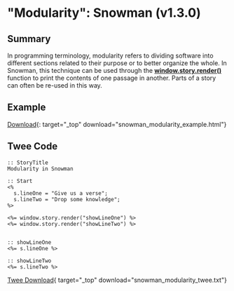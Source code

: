 # "Modularity": Snowman (v1.3.0)

## Summary

In programming terminology, modularity refers to dividing software into different sections related to their purpose or to better organize the whole. In Snowman, this technique can be used through the **[window.story.render()](https://videlais.github.io/snowman/1/window_story/functions/render.html)** function to print the contents of one passage in another. Parts of a story can often be re-used in this way.

## Example

[Download](snowman_modularity_example.html){: target="_top" download="snowman_modularity_example.html"}

## Twee Code

```twee
:: StoryTitle
Modularity in Snowman

:: Start
<%
  s.lineOne = "Give us a verse";
  s.lineTwo = "Drop some knowledge";
%>

<%= window.story.render("showLineOne") %>
<%= window.story.render("showLineTwo") %>


:: showLineOne
<%= s.lineOne %>

:: showLineTwo
<%= s.lineTwo %>
```

[Twee Download](snowman_modularity_twee.txt){ target="_top" download="snowman_modularity_twee.txt"}
